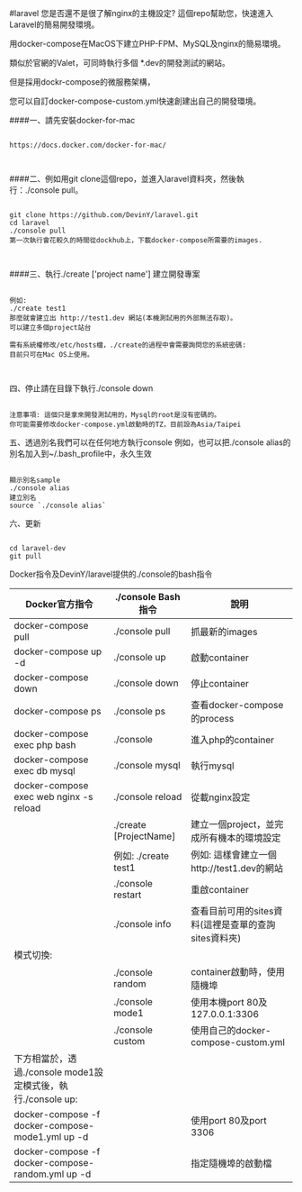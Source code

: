 #laravel
您是否還不是很了解nginx的主機設定?  這個repo幫助您，快速進入Laravel的簡易開發環境。

用docker-compose在MacOS下建立PHP-FPM、MySQL及nginx的簡易環境。

類似於官網的Valet，可同時執行多個 *.dev的開發測試的網站。

但是採用dockr-compose的微服務架構，

您可以自訂docker-compose-custom.yml快速創建出自己的開發環境。



####一、請先安裝docker-for-mac
<pre><code>
https://docs.docker.com/docker-for-mac/
<br/>
</code></pre>

####二、例如用git clone這個repo，並進入laravel資料夾，然後執行：./console pull。
<pre><code>
git clone https://github.com/DevinY/laravel.git
cd laravel
./console pull
第一次執行會花較久的時間從dockhub上，下載docker-compose所需要的images.
<br/>
</code></pre>

####三、執行./create ['project name'] 建立開發專案
<pre><code>
例如:
./create test1
那麼就會建立出 http://test1.dev 網站(本機測試用的外部無法存取)。
可以建立多個project站台

需有系統權修改/etc/hosts檔，./create的過程中會需要詢問您的系統密碼:
目前只可在Mac OS上使用。
<br/>
</code></pre>


四、停止請在目錄下執行./console down
<pre><code>
注意事項: 這個只是拿來開發測試用的，Mysql的root是沒有密碼的。
你可能需要修改docker-compose.yml啟動時的TZ，目前設為Asia/Taipei
</code></pre>

五、透過別名我們可以在任何地方執行console
例如，也可以把./console alias的別名加入到~/.bash_profile中，永久生效
<pre><code>
顯示別名sample
./console alias
建立別名
source `./console alias`
</code></pre>

六、更新
<pre><code>
cd laravel-dev
git pull
</code></pre>

Docker指令及DevinY/laravel提供的./console的bash指令

|Docker官方指令   |./console Bash指令| 說明|
|---|---|---|
| docker-compose pull  |./console pull   |抓最新的images   |
| docker-compose up -d  |./console up   |啟動container   |
| docker-compose down  |./console down  |停止container   |
| docker-compose ps   |./console ps  |查看docker-compose的process   |
| docker-compose exec php bash   |./console  |進入php的container   |
| docker-compose exec db mysql   |./console mysql  |執行mysql   |
| docker-compose exec web nginx -s reload   |./console reload  |從載nginx設定   |
|   |./create [ProjectName]|建立一個project，並完成所有機本的環境設定   |
|   |例如: ./create test1  |例如: 這樣會建立一個http://test1.dev的網站   |
|   |./console restart  |重啟container   |
|   |./console info  |查看目前可用的sites資料(這裡是查單的查詢sites資料夾)   |
|模式切換:|
|   |./console random  |container啟動時，使用隨機埠|
|   |./console mode1  |使用本機port 80及127.0.0.1:3306|
|   |./console custom  |使用自己的docker-compose-custom.yml|
|下方相當於，透過./console mode1設定模式後，執行./console up:|
|docker-compose -f docker-compose-mode1.yml up -d| |使用port 80及port 3306|
|docker-compose -f docker-compose-random.yml up -d| |指定隨機埠的啟動檔|
